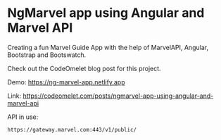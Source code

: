 # NgMarvel app using Angular and Marvel API

Creating a fun Marvel Guide App with the help of MarvelAPI, Angular, Bootstrap and Bootswatch.

Check out the CodeOmelet blog post for this project.

Demo: https://ng-marvel-app.netlify.app

Link: https://codeomelet.com/posts/ngmarvel-app-using-angular-and-marvel-api

API in use:
```
https://gateway.marvel.com:443/v1/public/
```
